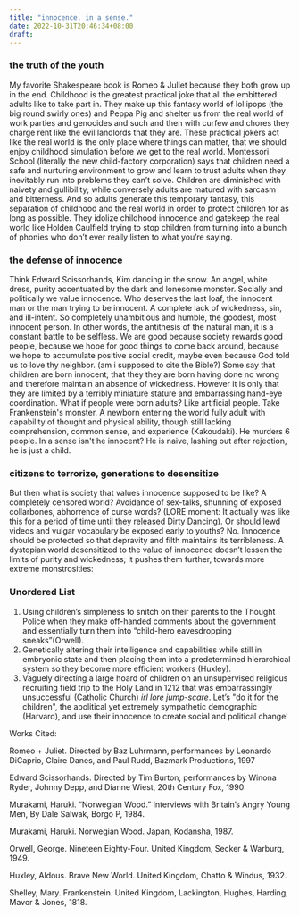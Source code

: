 ```yaml
---
title: "innocence. in a sense."
date: 2022-10-31T20:46:34+08:00
draft: 
---
```

### the truth of the youth
My favorite Shakespeare book is Romeo & Juliet because they both grow up in the end. Childhood is the greatest practical joke that all the embittered adults like to take part in. They make up this fantasy world of lollipops (the big round swirly ones) and Peppa Pig and shelter us from the real world of work parties and genocides and such and then with curfew and chores they charge rent like the evil landlords that they are. These practical jokers act like the real world is the only place where things can matter, that we should enjoy childhood simulation before we get to the real world. Montessori School (literally the new child-factory corporation) says that children need a safe and nurturing environment to grow and learn to trust adults when they inevitably run into problems they can’t solve. Children are diminished with naivety and gullibility; while conversely adults are matured with sarcasm and bitterness. And so adults generate this temporary fantasy, this separation of childhood and the real world in order to protect children for as long as possible. They idolize childhood innocence and gatekeep the real world like Holden Caulfield trying to stop children from turning into a bunch of phonies who don’t ever really listen to what you’re saying. 
### the defense of innocence
Think Edward Scissorhands, Kim dancing in the snow. An angel, white dress, purity accentuated by the dark and lonesome monster. Socially and politically we value innocence. Who deserves the last loaf, the innocent man or the man trying to be innocent. A complete lack of wickedness, sin, and ill-intent. So completely unambitious and humble, the goodest, most innocent person. In other words, the antithesis of the natural man, it is a constant battle to be selfless. We are good because society rewards good people, because we hope for good things to come back around, because we hope to accumulate positive social credit, maybe even because God told us to love thy neighbor. (am i supposed to cite the Bible?) Some say that children are born innocent; that they they are born having done no wrong and therefore maintain an absence of wickedness. However it is only that they are limited by a terribly miniature stature and embarrassing hand-eye coordination. What if people were born adults? Like artificial people. Take Frankenstein's monster. A newborn entering the world fully adult with capability of thought and physical ability, though still lacking comprehension, common sense, and experience (Kakoudaki). He murders 6 people. In a sense isn't he innocent? He is naive, lashing out after rejection, he is just a child. 
### citizens to terrorize, generations to desensitize 
But then what is society that values innocence supposed to be like? A completely censored world? Avoidance of sex-talks, shunning of exposed collarbones, abhorrence of curse words? (LORE moment: It actually was like this for a period of time until they released Dirty Dancing). Or should lewd videos and vulgar vocabulary be exposed early to youths? No. Innocence should be protected so that depravity and filth maintains its terribleness. A dystopian world desensitized to the value of innocence doesn’t lessen the limits of purity and wickedness; it pushes them further, towards more extreme monstrosities: 
### Unordered List
1. Using children’s simpleness to snitch on their parents to the Thought Police when they make off-handed comments about the government and essentially turn them into “child-hero eavesdropping sneaks”(Orwell).
2. Genetically altering their intelligence and capabilities while still in embryonic state and then placing them into a predetermined hierarchical system so they become more efficient workers (Huxley).
3. Vaguely directing a large hoard of children on an unsupervised religious recruiting field trip to the Holy Land in 1212 that was embarrassingly unsuccessful (Catholic Church) *irl lore jump-scare*.
Let’s "do it for the children", the apolitical yet extremely sympathetic demographic (Harvard), and use their innocence to create social and political change!


Works Cited:

Romeo + Juliet. Directed by Baz Luhrmann, performances by Leonardo DiCaprio, Claire 		  Danes, and Paul Rudd, Bazmark Productions, 1997

Edward Scissorhands. Directed by Tim Burton, performances by Winona Ryder, Johnny 
 Depp, and Dianne Wiest, 20th Century Fox, 1990

Murakami, Haruki. “Norwegian Wood.” Interviews with Britain’s Angry Young Men, By Dale Salwak, Borgo P, 1984.

Murakami, Haruki. Norwegian Wood. Japan, Kodansha, 1987.

Orwell, George. Nineteen Eighty-Four. United Kingdom, Secker & Warburg, 1949.

Huxley, Aldous. Brave New World. United Kingdom, Chatto & Windus, 1932.

Shelley, Mary. Frankenstein. United Kingdom, Lackington, Hughes, Harding, Mavor & Jones, 1818.